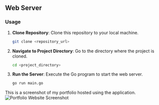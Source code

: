 ## Web Server

### Usage

1. **Clone Repository**: Clone this repository to your local machine.
    ```bash
    git clone <repository_url>
    ```

2. **Navigate to Project Directory**: Go to the directory where the project is cloned.
    ```bash
    cd <project_directory>
    ```

3. **Run the Server**: Execute the Go program to start the web server.
   ```bash
   go run main.go

This is a screenshot of my portfolio hosted using the application.
![Portfolio Website Screenshot](image.png)
